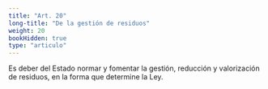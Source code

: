 ```yaml
---
title: "Art. 20"
long-title: "De la gestión de residuos"
weight: 20
bookHidden: true
type: "articulo"
---
```

Es deber del Estado normar y fomentar la gestión, reducción y valorización de residuos, en la forma que determine la Ley.
